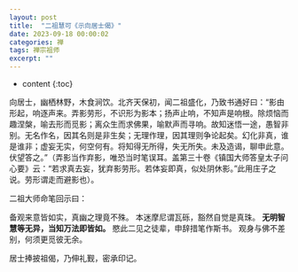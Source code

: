 ```yaml
---
layout: post
title:  "二祖慧可《示向居士偈》"
date: 2023-09-18 00:00:02
categories: 禅
tags: 禅宗祖师
excerpt: ""
---
```


* content
{:toc}

向居士，幽栖林野，木食涧饮。北齐天保初，闻二祖盛化，乃致书通好曰：“影由形起，响逐声来。弄影劳形，不识形为影本；扬声止响，不知声是响根。除烦恼而趣涅槃，喻去形而觅影；离众生而求佛果，喻默声而寻响。故知迷悟一途，愚智非别。无名作名，因其名则是非生矣；无理作理，因其理则争论起矣。幻化非真，谁是谁非；虚妄无实，何空何有。将知得无所得，失无所失。未及造谒，聊申此意。伏望答之。”（弄影当作弃影，唯恐当时笔误耳。盖第三十卷《镇国大师答皇太子问心要》云：“若求真去妄，犹弃影劳形。若体妄即真，似处阴休影。”此用庄子之说。劳形谓走而避影也）。

二祖大师命笔回示曰：

备观来意皆如实，真幽之理竟不殊。
本迷摩尼谓瓦砾，豁然自觉是真珠。
**无明智慧等无异，当知万法即皆如。**
愍此二见之徒辈，申辞措笔作斯书。
观身与佛不差别，何须更觅彼无余。

居士捧披祖偈，乃伸礼觐，密承印记。

